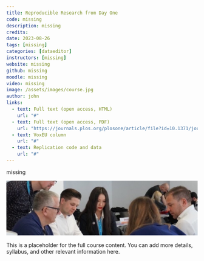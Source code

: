 ```yaml
---
title: Reproducible Research from Day One
code: missing
description: missing
credits: 
date: 2023-08-26
tags: [missing]
categories: [dataeditor]
instructors: [missing]
website: missing
github: missing
moodle: missing
video: missing
image: /assets/images/course.jpg
author: john
links:
  - text: Full text (open access, HTML)
    url: "#"
  - text: Full text (open access, PDF)
    url: "https://journals.plos.org/plosone/article/file?id=10.1371/journal.pone.0239113&type=printable"
  - text: VoxEU column
    url: "#"
  - text: Replication code and data
    url: "#"
---
```


missing

![Lorem](/assets/images/content.jpg)

This is a placeholder for the full course content. You can add more details, syllabus, and other relevant information here.
